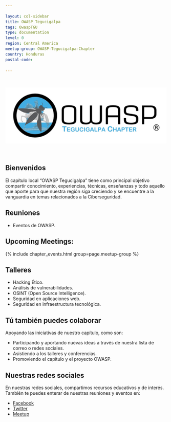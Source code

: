 ```yaml
---

layout: col-sidebar
title: OWASP Tegucigalpa
tags: OwaspTGU
type: documentation
level: 0
region: Central America
meetup-group: OWASP-Tegucigalpa-Chapter
country: Honduras
postal-code: 

---
```


<br>
<p align="center">
  <img src="assets/images/new2023.jpeg">
</p>
<br>

## Bienvenidos
El capítulo local “OWASP Tegucigalpa” tiene como principal objetivo compartir conocimiento, experiencias, técnicas, enseñanzas y todo aquello que aporte para que nuestra región siga creciendo y se encuentre a la vanguardia en temas relacionados a la Ciberseguridad. 


## Reuniones

- Eventos de OWASP.

## Upcoming Meetings: 

{% include chapter_events.html group=page.meetup-group %}

## Talleres

- Hacking Ético.
- Análisis de vulnerabilidades.
- OSINT (Open Source Intelligence).
- Seguridad en aplicaciones web.
- Seguridad en infraestructura tecnológica.


## Tú también puedes colaborar
Apoyando las iniciativas de nuestro capítulo, como son:
- Participando y aportando nuevas ideas a través de nuestra lista de correo o redes sociales.
- Asistiendo a los talleres y conferencias.
- Promoviendo el capítulo y el proyecto OWASP.

## Nuestras redes sociales
En nuestras redes sociales, compartimos recursos educativos y de interés. También te puedes enterar de nuestras reuniones y eventos en:

- [Facebook](https://www.facebook.com/OWASPTGU/)
- [Twitter](https://twitter.com/OWASPTGU/)
- [Meetup](https://www.meetup.com/OWASP-Tegucigalpa-Chapter/)

